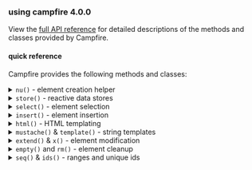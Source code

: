 ### using campfire 4.0.0

View the [full API reference](/site/docs/modules/campfire.html) for detailed descriptions of the
methods and classes provided by Campfire.

#### quick reference

Campfire provides the following methods and classes:

<details>
<summary><code>nu()</code> - element creation helper</summary>

Create DOM elements with a readable, chainable builder pattern.

```ts
import cf from "@campfire/core";

const [greeting] = cf.nu("h1")
    .content("Hello, world!")
    .attr("id", "greeting")
    .done();

const name = cf.store({ value: "User" });
const [info] = cf.nu("div.info")
    .deps({ name })
    .render(({ name }, { b }) => b.html`Logged in as: <strong>${name}</strong>`)
    .done();
```

</details>

<details>
<summary><code>store()</code> - reactive data stores</summary>

Store state in a reactive scalar, array, or map.

```ts
import cf from "@campfire/core";

const counter = cf.store({ value: 0 });
counter.update((n) => n + 1);
counter.on("update", (e) => console.log(e.value));

const todos = cf.store({ type: "list", value: ["A"] });
todos.push("B");

const users = cf.store({ type: "map", value: { sid: true } });
users.set("alex", false);
```

</details>

<details>
<summary><code>select()</code> - element selection</summary>

Select DOM elements with a unified API.

```ts
import cf from "@campfire/core";

const [header] = cf.select({ s: "header" });
const buttons = cf.select({ s: "button", all: true });
```

</details>

<details>
<summary><code>insert()</code> - element insertion</summary>

Insert elements anywhere in the DOM.

```ts
import cf from "@campfire/core";

const [greeting] = cf.nu("h1")
    .content("Hello, world!")
    .done();

const info = cf.nu("p")
    .content("This element was generated using Campfire v4")
    .done();

// insert a single HTMLElement...
cf.insert(greeting, { into: document.body });
// or insert the result of nu() directly
cf.insert(info, { after: greeting });
```

</details>

<details>
<summary><code>html()</code> - HTML templating</summary>

Escape content for the DOM and compose structured HTML.

```ts
import cf from "@campfire/core";

const user = "<script>alert('xss')</script>";
const text = cf.html`A message for <b>${user}</b>`; // user is escaped safely
```

</details>

<details>
<summary><code>mustache()</code> & <code>template()</code> - string templates</summary>

```ts
import cf from "@campfire/core";

// Basic interpolation (auto-escaped)
cf.mustache("Hello, {{name}}!", { name: "<b>Alex</b>" }); // "Hello, &lt;b&gt;Alex&lt;/b&gt;!"

// Unescaped HTML (triple braces)
cf.mustache("Raw: {{{html}}}", { html: "<b>bold</b>" }); // "Raw: <b>bold</b>"

// Sections (conditional, loop)
cf.mustache(
    "{{#items}}<li>{{.}}</li>{{/items}}{{^items}}No items{{/items}}",
    { items: ["Red", "Green"] },
); // "<li>Red</li><li>Green</li>"

// Reusable (compiled) templates
const hello = cf.template("Hello, {{who}}!");
hello({ who: "World" }); // "Hello, World!"
hello({ who: "<x>" }); // "Hello, &lt;x&gt;!"
```

</details>

<details>
<summary><code>extend()</code> & <code>x()</code> - element modification</summary>

Modify or enhance any DOM element with props, reactivity, and more. Use the builder for clarity.

```ts
import cf from "@campfire/core";

const header = document.createElement("header");

cf.x(header)
    .content("Page Header")
    .style("fontWeight", "bold")
    .done();
```

</details>

<details>
<summary><code>empty()</code> and <code>rm()</code> - element cleanup</summary>

Clear an element or remove it from the DOM.

```ts
import cf from "@campfire/core";

const header = cf.nu("header").content("foo").ref();
cf.empty(header);
cf.rm(header);
```

</details>

<details>
<summary><code>seq()</code> & <code>ids()</code> - ranges and unique ids</summary>

```ts
import cf from "@campfire/core";

cf.seq(3).forEach((i) => {
    const id = cf.ids("item")();
    cf.nu("div.item").attr("id", id).content(`Item #${i + 1}`).done();
});
```

</details>
